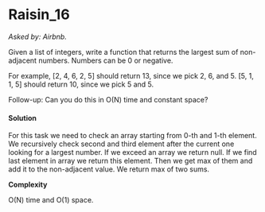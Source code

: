 # Raisin_16

*Asked by: Airbnb.*

Given a list of integers, write a function that returns the largest sum of non-adjacent numbers. Numbers can be 0 or negative.

For example, [2, 4, 6, 2, 5] should return 13, since we pick 2, 6, and 5. [5, 1, 1, 5] should return 10, since we pick 5 and 5.

Follow-up: Can you do this in O(N) time and constant space?


#### Solution

For this task we need to check an array starting from 0-th and 1-th element. We recursively check second and third element after the current one looking for a largest number. If we exceed an array we return null. If we find last element in array we return this element. Then we get max of them and add it to the non-adjacent value. We return max of two sums.

**Сomplexity** 

O(N) time and O(1) space.
